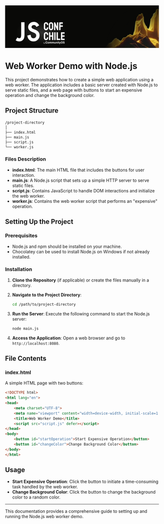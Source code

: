 ![Alt text](banner.png)

# Web Worker Demo with Node.js

This project demonstrates how to create a simple web application using a web worker. The application includes a basic server created with Node.js to serve static files, and a web page with buttons to start an expensive operation and change the background color.

## Project Structure

```
/project-directory
│
├── index.html
├── main.js
├── script.js
└── worker.js
```

### Files Description

- **index.html**: The main HTML file that includes the buttons for user interaction.
- **main.js**: A Node.js script that sets up a simple HTTP server to serve static files.
- **script.js**: Contains JavaScript to handle DOM interactions and initialize the web worker.
- **worker.js**: Contains the web worker script that performs an "expensive" operation.

## Setting Up the Project

### Prerequisites

- Node.js and npm should be installed on your machine.
- Chocolatey can be used to install Node.js on Windows if not already installed.

### Installation

1. **Clone the Repository** (if applicable) or create the files manually in a directory.

2. **Navigate to the Project Directory**:
   ```bash
   cd /path/to/project-directory
   ```

3. **Run the Server**:
   Execute the following command to start the Node.js server:
   ```bash
   node main.js
   ```

4. **Access the Application**:
   Open a web browser and go to `http://localhost:8080`.

## File Contents

### index.html

A simple HTML page with two buttons:
```html
<!DOCTYPE html>
<html lang="en">
<head>
    <meta charset="UTF-8">
    <meta name="viewport" content="width=device-width, initial-scale=1.0">
    <title>Web Worker Demo</title>
    <script src="script.js" defer></script>
</head>
<body>
    <button id="startOperation">Start Expensive Operation</button>
    <button id="changeColor">Change Background Color</button>
</body>
</html>
```

## Usage

- **Start Expensive Operation**: Click the button to initiate a time-consuming task handled by the web worker.
- **Change Background Color**: Click the button to change the background color to a random color.

---

This documentation provides a comprehensive guide to setting up and running the Node.js web worker demo.